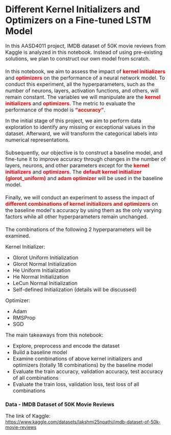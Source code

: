 # Different Kernel Initializers and Optimizers on a Fine-tuned LSTM Model

<font size=3>In this AASD4011 project, IMDB dataset of 50K movie reviews from Kaggle is analyzed in this notebook. Instead of using pre-existing solutions, we plan to construct our own model from scratch. <br>
<br>
In this notebook, we aim to assess the impact of <font color=red><b>kernel initializers</b></font> and <font color=red><b>optimizers</b></font> on the performance of a neural network model. To conduct this experiment, all the hyperparameters, such as the number of neurons, layers, activation functions, and others, will remain constant. The variables we will manipulate are the <font color=red><b>kernel initializers</b></font> and <font color=red><b>optimizers</b></font>. The metric to evaluate the performance of the model is <font color=red><b>“accuracy”</b></font>.

In the initial stage of this project, we aim to perform data exploration to identify any missing or exceptional values in the dataset. Afterward, we will transform the categorical labels into numerical representations.<br>
<br>
Subsequently, our objective is to construct a baseline model, and fine-tune it to improve accuracy through changes in the number of layers, neurons, and other parameters except for the <font color=red><b>kernel initializers</b></font> and <font color=red><b>optimizers</b></font>. The <font color=red><b>default kernel initializer (glorot_uniform)</b></font> and <font color=red><b>adam optimizer</b></font> will be used in the baseline model.<br>
<br>
Finally, we will conduct an experiment to assess the impact of <font color=red><b>different combinations of kernel initializers and optimizers</b></font> on the baseline model's accuracy by using them as the only varying factors while all other hyperparameters remain unchanged.<br> 
<br>
The combinations of the following 2 hyperparameters will be examined.<br></font>

<font size=3>Kernel Initializer: 
- Glorot Uniform Initialization
- Glorot Normal Initialization
- He Uniform Initialization
- He Normal Initialization
- LeCun Normal Initialization
- Self-defined Initialization (details will be discussed)</font>

<font size=3>Optimizer:
- Adam
- RMSProp
- SGD</font>

<font size=3>The main takeaways from this notebook:
- Explore, preprocess and encode the dataset 
- Build a baseline model
- Examine combinations of above kernel initializers and optimizers (totally 18 combinations) by the baseline model
- Evaluate the train accuracy, validation accuracy, test accuracy of all combinations
- Evaluate the train loss, validation loss, test loss of all combinations</font>

### <b>Data - IMDB Dataset of 50K Movie Reviews</b>
<font size=3>The link of Kaggle:</font>
https://www.kaggle.com/datasets/lakshmi25npathi/imdb-dataset-of-50k-movie-reviews

